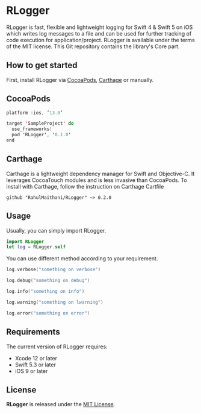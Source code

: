 # RLogger

RLogger is fast, flexible and lightweight logging for Swift 4 & Swift 5 on iOS which writes log messages to a file and can be used for further tracking of code execution for application/project. RLogger is available under the terms of the MIT license. This Git repository contains the library's Core part. 

## How to get started

First, install RLogger via [CocoaPods](https://cocoapods.org/), [Carthage](https://github.com/Carthage/Carthage) or manually. 

## CocoaPods

```swift
platform :ios, ’13.0’

target 'SampleProject' do
  use_frameworks!
  pod 'RLogger', '0.1.0'
end
```

## Carthage

Carthage is a lightweight dependency manager for Swift and Objective-C. It leverages CocoaTouch modules and is less invasive than CocoaPods.
To install with Carthage, follow the instruction on Carthage
Cartfile

```
github "RahulMaithani/RLogger" ~> 0.2.0
```

## Usage

Usually, you can simply import RLogger.

```swift
import RLogger
let log = RLogger.self
```

You can use different method according to your requirement.

```swift
log.verbose("something on verbose") 

log.debug("something on debug") 

log.info("something on info")   

log.warning("something on lwarning")  

log.error("something on error")  

```

## Requirements
The current version of RLogger requires:
* Xcode 12 or later
* Swift 5.3 or later
* iOS 9 or later

## License
**RLogger** is released under the [MIT License](https://github.com/RahulMaithani/RLogger/blob/master/LICENSE).
